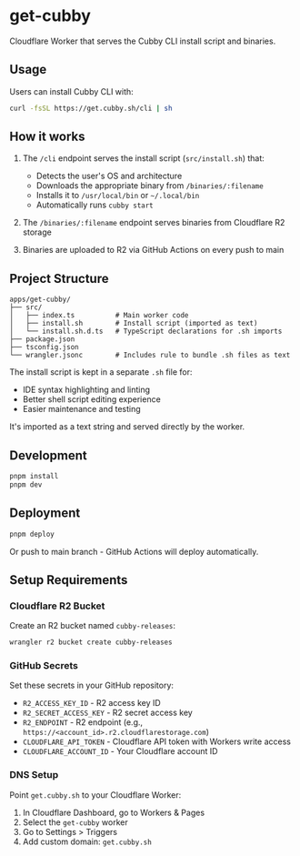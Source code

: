 # get-cubby

Cloudflare Worker that serves the Cubby CLI install script and binaries.

## Usage

Users can install Cubby CLI with:

```bash
curl -fsSL https://get.cubby.sh/cli | sh
```

## How it works

1. The `/cli` endpoint serves the install script (`src/install.sh`) that:
   - Detects the user's OS and architecture
   - Downloads the appropriate binary from `/binaries/:filename`
   - Installs it to `/usr/local/bin` or `~/.local/bin`
   - Automatically runs `cubby start`

2. The `/binaries/:filename` endpoint serves binaries from Cloudflare R2 storage

3. Binaries are uploaded to R2 via GitHub Actions on every push to main

## Project Structure

```
apps/get-cubby/
├── src/
│   ├── index.ts          # Main worker code
│   ├── install.sh        # Install script (imported as text)
│   └── install.sh.d.ts   # TypeScript declarations for .sh imports
├── package.json
├── tsconfig.json
└── wrangler.jsonc        # Includes rule to bundle .sh files as text
```

The install script is kept in a separate `.sh` file for:
- IDE syntax highlighting and linting
- Better shell script editing experience
- Easier maintenance and testing

It's imported as a text string and served directly by the worker.

## Development

```bash
pnpm install
pnpm dev
```

## Deployment

```bash
pnpm deploy
```

Or push to main branch - GitHub Actions will deploy automatically.

## Setup Requirements

### Cloudflare R2 Bucket

Create an R2 bucket named `cubby-releases`:

```bash
wrangler r2 bucket create cubby-releases
```

### GitHub Secrets

Set these secrets in your GitHub repository:

- `R2_ACCESS_KEY_ID` - R2 access key ID
- `R2_SECRET_ACCESS_KEY` - R2 secret access key
- `R2_ENDPOINT` - R2 endpoint (e.g., `https://<account_id>.r2.cloudflarestorage.com`)
- `CLOUDFLARE_API_TOKEN` - Cloudflare API token with Workers write access
- `CLOUDFLARE_ACCOUNT_ID` - Your Cloudflare account ID

### DNS Setup

Point `get.cubby.sh` to your Cloudflare Worker:

1. In Cloudflare Dashboard, go to Workers & Pages
2. Select the `get-cubby` worker
3. Go to Settings > Triggers
4. Add custom domain: `get.cubby.sh`

